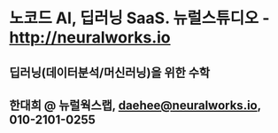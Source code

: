 # 노코드 AI, 딥러닝 SaaS. 뉴럴스튜디오 - http://neuralworks.io

## 딥러닝(데이터분석/머신러닝)을 위한 수학

## 한대희 @ 뉴럴웍스랩, daehee@neuralworks.io,  010-2101-0255




